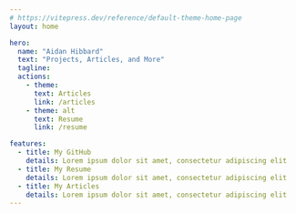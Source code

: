 ```yaml
---
# https://vitepress.dev/reference/default-theme-home-page
layout: home

hero:
  name: "Aidan Hibbard"
  text: "Projects, Articles, and More"
  tagline: 
  actions:
    - theme: 
      text: Articles
      link: /articles
    - theme: alt
      text: Resume
      link: /resume

features:
  - title: My GitHub
    details: Lorem ipsum dolor sit amet, consectetur adipiscing elit
  - title: My Resume
    details: Lorem ipsum dolor sit amet, consectetur adipiscing elit
  - title: My Articles
    details: Lorem ipsum dolor sit amet, consectetur adipiscing elit
---
```



